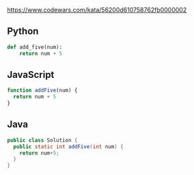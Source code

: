 https://www.codewars.com/kata/56200d610758762fb0000002

## Python
```python
def add_five(num):
    return num + 5
```

## JavaScript
```js
function addFive(num) {
  return num + 5
}
```

## Java
```java
public class Solution {
  public static int addFive(int num) {
    return num+5;
  }
}
```